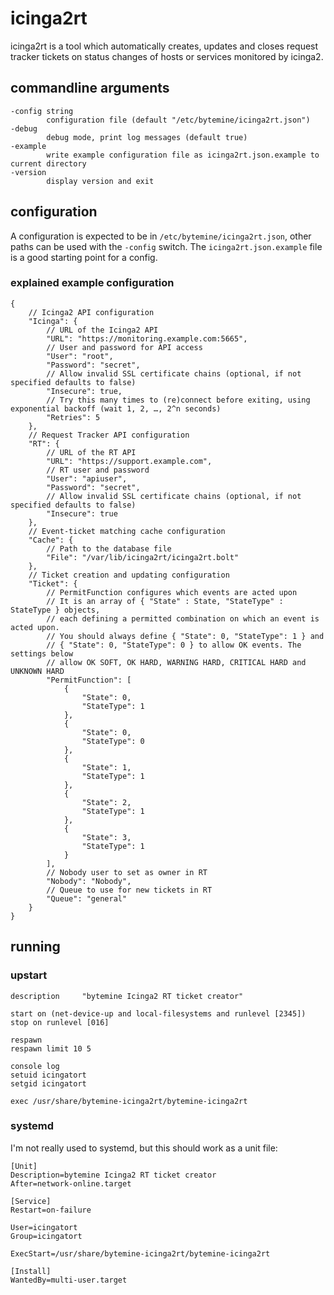 # icinga2rt

icinga2rt is a tool which automatically creates, updates and closes request tracker tickets on status changes of
hosts or services monitored by icinga2.

## commandline arguments

	-config string
			configuration file (default "/etc/bytemine/icinga2rt.json")
	-debug
			debug mode, print log messages (default true)
	-example
			write example configuration file as icinga2rt.json.example to current directory
	-version
			display version and exit

## configuration

A configuration is expected to be in `/etc/bytemine/icinga2rt.json`, other paths can be used with the `-config` switch.
The `icinga2rt.json.example` file is a good starting point for a config. 

### explained example configuration

	{
		// Icinga2 API configuration
		"Icinga": {
			// URL of the Icinga2 API
			"URL": "https://monitoring.example.com:5665",
			// User and password for API access
			"User": "root",
			"Password": "secret",
			// Allow invalid SSL certificate chains (optional, if not specified defaults to false)
			"Insecure": true,
			// Try this many times to (re)connect before exiting, using exponential backoff (wait 1, 2, …, 2^n seconds)
			"Retries": 5
		},
		// Request Tracker API configuration
		"RT": {
			// URL of the RT API
			"URL": "https://support.example.com",
			// RT user and password
			"User": "apiuser",
			"Password": "secret",
			// Allow invalid SSL certificate chains (optional, if not specified defaults to false)
			"Insecure": true
		},
		// Event-ticket matching cache configuration
		"Cache": {
			// Path to the database file
			"File": "/var/lib/icinga2rt/icinga2rt.bolt"
		},
		// Ticket creation and updating configuration
		"Ticket": {
			// PermitFunction configures which events are acted upon
			// It is an array of { "State" : State, "StateType" : StateType } objects,
			// each defining a permitted combination on which an event is acted upon.
			// You should always define { "State": 0, "StateType": 1 } and
			// { "State": 0, "StateType": 0 } to allow OK events. The settings below
			// allow OK SOFT, OK HARD, WARNING HARD, CRITICAL HARD and UNKNOWN HARD 
			"PermitFunction": [
				{
					"State": 0,
					"StateType": 1
				},
				{
					"State": 0,
					"StateType": 0
				},
				{
					"State": 1,
					"StateType": 1
				},
				{
					"State": 2,
					"StateType": 1
				},
				{
					"State": 3,
					"StateType": 1
				}
			],
			// Nobody user to set as owner in RT
			"Nobody": "Nobody",
			// Queue to use for new tickets in RT
			"Queue": "general"
		}
	}

## running

### upstart

	description     "bytemine Icinga2 RT ticket creator"

	start on (net-device-up and local-filesystems and runlevel [2345])
	stop on runlevel [016]

	respawn
	respawn limit 10 5

	console log
	setuid icingatort
	setgid icingatort

	exec /usr/share/bytemine-icinga2rt/bytemine-icinga2rt

### systemd

I'm not really used to systemd, but this should work as a unit file:

	[Unit]
	Description=bytemine Icinga2 RT ticket creator
	After=network-online.target

	[Service]
	Restart=on-failure

	User=icingatort
	Group=icingatort

	ExecStart=/usr/share/bytemine-icinga2rt/bytemine-icinga2rt

	[Install]
	WantedBy=multi-user.target
